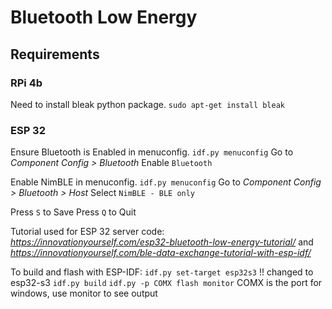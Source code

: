 # Bluetooth Low Energy

## Requirements

### RPi 4b
Need to install bleak python package.
`sudo apt-get install bleak`

### ESP 32
Ensure Bluetooth is Enabled in menuconfig.
`idf.py menuconfig`
Go to *Component Config > Bluetooth*
Enable `Bluetooth`

Enable NimBLE in menuconfig.
`idf.py menuconfig`
Go to *Component Config > Bluetooth > Host*
Select `NimBLE - BLE only`

Press `S` to Save
Press `Q` to Quit

Tutorial used for ESP 32 server code: *https://innovationyourself.com/esp32-bluetooth-low-energy-tutorial/* and *https://innovationyourself.com/ble-data-exchange-tutorial-with-esp-idf/*

To build and flash with ESP-IDF:
`idf.py set-target esp32s3`  !! changed to esp32-s3
`idf.py build`
`idf.py -p COMX flash monitor` COMX is the port for windows, use monitor to see output